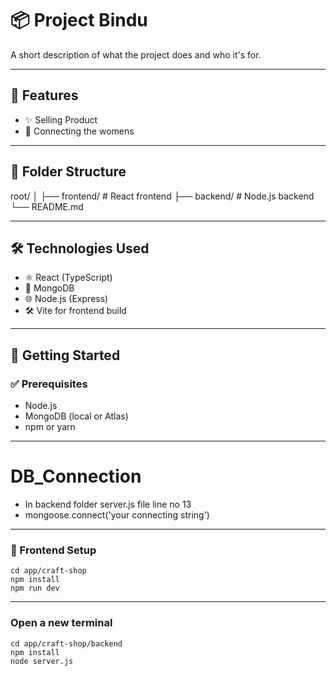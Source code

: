 # 📦 Project Bindu
A short description of what the project does and who it's for.

---

## 🚀 Features
- ✨ Selling Product
- 🚀 Connecting the womens


---

## 📂 Folder Structure
root/
│
├── frontend/ # React frontend
├── backend/ # Node.js backend
└── README.md


---

## 🛠️ Technologies Used
- ⚛️ React (TypeScript)
- 🍃 MongoDB
- 🌐 Node.js (Express)
- 🛠️ Vite for frontend build

---

## 🚀 Getting Started

### ✅ Prerequisites
- Node.js
- MongoDB (local or Atlas)
- npm or yarn

---

# DB_Connection

- In backend folder server.js file line no 13
- mongoose.connect('your connecting string')

---

### 🎨 Frontend Setup

    cd app/craft-shop
    npm install
    npm run dev

---


### Open a new terminal
    cd app/craft-shop/backend
    npm install
    node server.js



